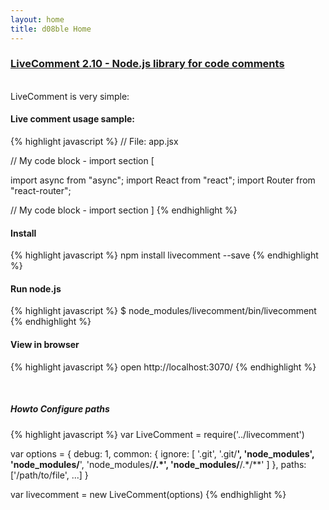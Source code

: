 ```yaml
---
layout: home
title: d08ble Home
---
```

### [LiveComment 2.10 - Node.js library for code comments](https://github.com/d08ble/livecomment)
<br>
LiveComment is very simple:

#### Live comment usage sample:

{% highlight javascript %}
// File: app.jsx

// My code block - import section [

import async from "async";
import React from "react";
import Router from "react-router";

// My code block - import section ]
{% endhighlight %}

#### Install

{% highlight javascript %}
npm install livecomment --save
{% endhighlight %}

#### Run node.js

{% highlight javascript %}
$ node_modules/livecomment/bin/livecomment
{% endhighlight %}

#### View in browser
{% highlight javascript %}
open http://localhost:3070/
{% endhighlight %}

<br>

##### Howto Configure paths

{% highlight javascript %}
var LiveComment = require('../livecomment')

var options = {
    debug: 1,
    common: {
      ignore: [
        '.git',
        '.git/**',
        'node_modules',
        'node_modules/**',
        'node_modules/**/.*',
        'node_modules/**/.*/**'
      ]
    },
    paths: ['/path/to/file', ...]
}

var livecomment = new LiveComment(options)
{% endhighlight %}

